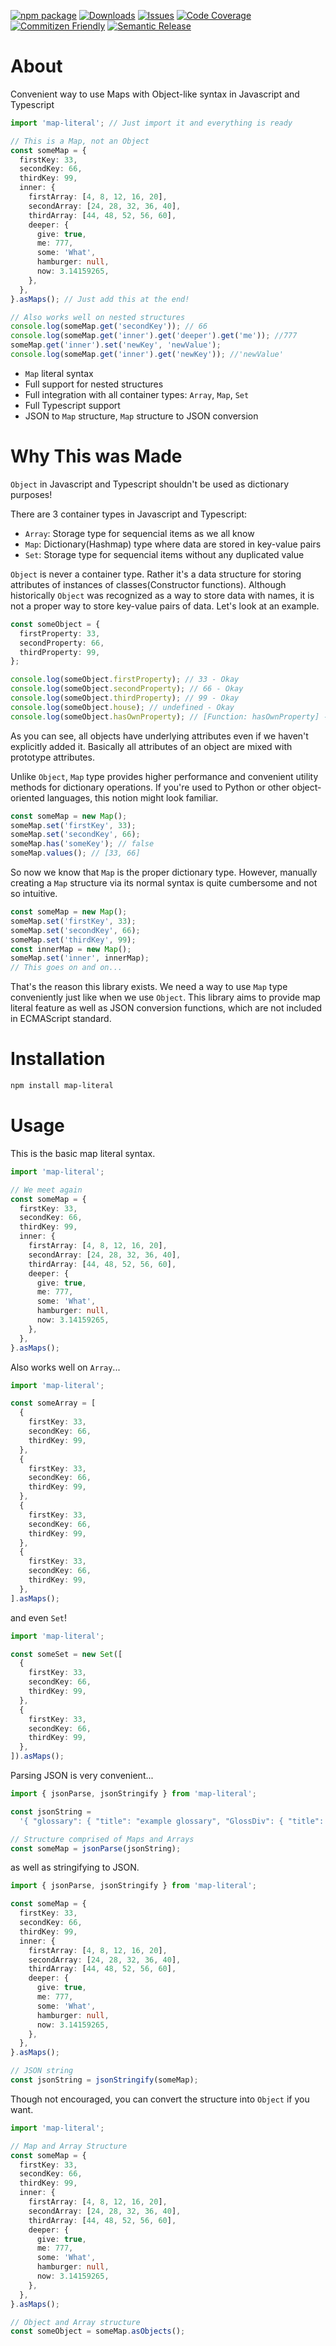 [![npm package][npm-img]][npm-url]
[![Downloads][downloads-img]][downloads-url]
[![Issues][issues-img]][issues-url]
[![Code Coverage][codecov-img]][codecov-url]
[![Commitizen Friendly][commitizen-img]][commitizen-url]
[![Semantic Release][semantic-release-img]][semantic-release-url]

[downloads-img]: https://img.shields.io/npm/dt/map-literal
[downloads-url]: https://www.npmtrends.com/map-literal
[npm-img]: https://img.shields.io/npm/v/map-literal
[npm-url]: https://www.npmjs.com/package/map-literal
[issues-img]: https://img.shields.io/github/issues/ryansonshine/map-literal
[issues-url]: https://github.com/ryansonshine/map-literal/issues
[codecov-img]: https://codecov.io/gh/ryansonshine/map-literal/branch/main/graph/badge.svg
[codecov-url]: https://codecov.io/gh/ryansonshine/map-literal
[semantic-release-img]: https://img.shields.io/badge/%20%20%F0%9F%93%A6%F0%9F%9A%80-semantic--release-e10079.svg
[semantic-release-url]: https://github.com/semantic-release/semantic-release
[commitizen-img]: https://img.shields.io/badge/commitizen-friendly-brightgreen.svg
[commitizen-url]: http://commitizen.github.io/cz-cli/

# About

Convenient way to use Maps with Object-like syntax in Javascript and Typescript

```typescript
import 'map-literal'; // Just import it and everything is ready

// This is a Map, not an Object
const someMap = {
  firstKey: 33,
  secondKey: 66,
  thirdKey: 99,
  inner: {
    firstArray: [4, 8, 12, 16, 20],
    secondArray: [24, 28, 32, 36, 40],
    thirdArray: [44, 48, 52, 56, 60],
    deeper: {
      give: true,
      me: 777,
      some: 'What',
      hamburger: null,
      now: 3.14159265,
    },
  },
}.asMaps(); // Just add this at the end!

// Also works well on nested structures
console.log(someMap.get('secondKey')); // 66
console.log(someMap.get('inner').get('deeper').get('me')); //777
someMap.get('inner').set('newKey', 'newValue');
console.log(someMap.get('inner').get('newKey')); //'newValue'
```

- `Map` literal syntax
- Full support for nested structures
- Full integration with all container types: `Array`, `Map`, `Set`
- Full Typescript support
- JSON to `Map` structure, `Map` structure to JSON conversion

# Why This was Made

`Object` in Javascript and Typescript shouldn't be used as dictionary purposes!

There are 3 container types in Javascript and Typescript:

- `Array`: Storage type for sequencial items as we all know
- `Map`: Dictionary(Hashmap) type where data are stored in key-value pairs
- `Set`: Storage type for sequencial items without any duplicated value

`Object` is never a container type. Rather it's a data structure for storing attributes of instances of classes(Constructor functions). Although historically `Object` was recognized as a way to store data with names, it is not a proper way to store key-value pairs of data. Let's look at an example.

```typescript
const someObject = {
  firstProperty: 33,
  secondProperty: 66,
  thirdProperty: 99,
};

console.log(someObject.firstProperty); // 33 - Okay
console.log(someObject.secondProperty); // 66 - Okay
console.log(someObject.thirdProperty); // 99 - Okay
console.log(someObject.house); // undefined - Okay
console.log(someObject.hasOwnProperty); // [Function: hasOwnProperty] - Huh?
```

As you can see, all objects have underlying attributes even if we haven't explicitly added it. Basically all attributes of an object are mixed with prototype attributes.

Unlike `Object`, `Map` type provides higher performance and convenient utility methods for dictionary operations. If you're used to Python or other object-oriented languages, this notion might look familiar.

```typescript
const someMap = new Map();
someMap.set('firstKey', 33);
someMap.set('secondKey', 66);
someMap.has('someKey'); // false
someMap.values(); // [33, 66]
```

So now we know that `Map` is the proper dictionary type. However, manually creating a `Map` structure via its normal syntax is quite cumbersome and not so intuitive.

```typescript
const someMap = new Map();
someMap.set('firstKey', 33);
someMap.set('secondKey', 66);
someMap.set('thirdKey', 99);
const innerMap = new Map();
someMap.set('inner', innerMap);
// This goes on and on...
```

That's the reason this library exists. We need a way to use `Map` type conveniently just like when we use `Object`. This library aims to provide map literal feature as well as JSON conversion functions, which are not included in ECMAScript standard.

# Installation

```bash
npm install map-literal
```

# Usage

This is the basic map literal syntax.

```typescript
import 'map-literal';

// We meet again
const someMap = {
  firstKey: 33,
  secondKey: 66,
  thirdKey: 99,
  inner: {
    firstArray: [4, 8, 12, 16, 20],
    secondArray: [24, 28, 32, 36, 40],
    thirdArray: [44, 48, 52, 56, 60],
    deeper: {
      give: true,
      me: 777,
      some: 'What',
      hamburger: null,
      now: 3.14159265,
    },
  },
}.asMaps();
```

Also works well on `Array`...

```typescript
import 'map-literal';

const someArray = [
  {
    firstKey: 33,
    secondKey: 66,
    thirdKey: 99,
  },
  {
    firstKey: 33,
    secondKey: 66,
    thirdKey: 99,
  },
  {
    firstKey: 33,
    secondKey: 66,
    thirdKey: 99,
  },
  {
    firstKey: 33,
    secondKey: 66,
    thirdKey: 99,
  },
].asMaps();
```

and even `Set`!

```typescript
import 'map-literal';

const someSet = new Set([
  {
    firstKey: 33,
    secondKey: 66,
    thirdKey: 99,
  },
  {
    firstKey: 33,
    secondKey: 66,
    thirdKey: 99,
  },
]).asMaps();
```

Parsing JSON is very convenient...

```typescript
import { jsonParse, jsonStringify } from 'map-literal';

const jsonString =
  '{ "glossary": { "title": "example glossary", "GlossDiv": { "title": "S", "GlossList": { "GlossEntry": { "ID": "SGML", "SortAs": "SGML", "GlossTerm": "Standard Generalized Markup Language", "Acronym": "SGML", "Abbrev": "ISO 8879:1986", "GlossDef": { "para": "A meta-markup language, used to create markup languages such as DocBook.", "GlossSeeAlso": ["GML", "XML"] }, "GlossSee": "markup" } } } } }';

// Structure comprised of Maps and Arrays
const someMap = jsonParse(jsonString);
```

as well as stringifying to JSON.

```typescript
import { jsonParse, jsonStringify } from 'map-literal';

const someMap = {
  firstKey: 33,
  secondKey: 66,
  thirdKey: 99,
  inner: {
    firstArray: [4, 8, 12, 16, 20],
    secondArray: [24, 28, 32, 36, 40],
    thirdArray: [44, 48, 52, 56, 60],
    deeper: {
      give: true,
      me: 777,
      some: 'What',
      hamburger: null,
      now: 3.14159265,
    },
  },
}.asMaps();

// JSON string
const jsonString = jsonStringify(someMap);
```

Though not encouraged, you can convert the structure into `Object` if you want.

```typescript
import 'map-literal';

// Map and Array Structure
const someMap = {
  firstKey: 33,
  secondKey: 66,
  thirdKey: 99,
  inner: {
    firstArray: [4, 8, 12, 16, 20],
    secondArray: [24, 28, 32, 36, 40],
    thirdArray: [44, 48, 52, 56, 60],
    deeper: {
      give: true,
      me: 777,
      some: 'What',
      hamburger: null,
      now: 3.14159265,
    },
  },
}.asMaps();

// Object and Array structure
const someObject = someMap.asObjects();
```
